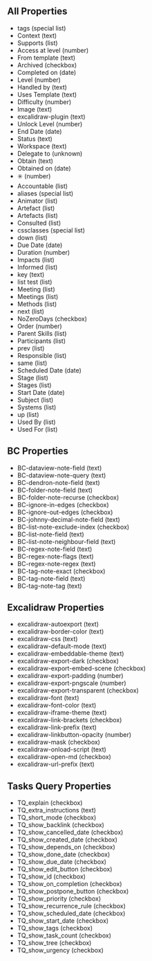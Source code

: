 ## All Properties

- tags (special list)
- Context (text)
- Supports (list)
- Access at level (number)
- From template (text)
- Archived (checkbox)
- Completed on (date)
- Level (number)
- Handled by (text)
- Uses Template (text)
- Difficulty (number)
- Image (text)
- excalidraw-plugin (text)
- Unlock Level (number)
- End Date (date)
- Status (text)
- Workspace (text)
- Delegate to (unknown)
- Obtain (text)
- Obtained on (date)
- ✳️ (number)
- Accountable (list)
- aliases (special list)
- Animator (list)
- Artefact (list)
- Artefacts (list)
- Consulted (list)
- cssclasses (special list)
- down (list)
- Due Date (date)
- Duration (number)
- Impacts (list)
- Informed (list)
- key (text)
- list test (list)
- Meeting (list)
- Meetings (list)
- Methods (list)
- next (list)
- NoZeroDays (checkbox)
- Order (number)
- Parent Skills (list)
- Participants (list)
- prev (list)
- Responsible (list)
- same (list)
- Scheduled Date (date)
- Stage (list)
- Stages (list)
- Start Date (date)
- Subject (list)
- Systems (list)
- up (list)
- Used By (list)
- Used For (list)

## BC Properties

- BC-dataview-note-field (text)
- BC-dataview-note-query (text)
- BC-dendron-note-field (text)
- BC-folder-note-field (text)
- BC-folder-note-recurse (checkbox)
- BC-ignore-in-edges (checkbox)
- BC-ignore-out-edges (checkbox)
- BC-johnny-decimal-note-field (text)
- BC-list-note-exclude-index (checkbox)
- BC-list-note-field (text)
- BC-list-note-neighbour-field (text)
- BC-regex-note-field (text)
- BC-regex-note-flags (text)
- BC-regex-note-regex (text)
- BC-tag-note-exact (checkbox)
- BC-tag-note-field (text)
- BC-tag-note-tag (text)

## Excalidraw Properties

- excalidraw-autoexport (text)
- excalidraw-border-color (text)
- excalidraw-css (text)
- excalidraw-default-mode (text)
- excalidraw-embeddable-theme (text)
- excalidraw-export-dark (checkbox)
- excalidraw-export-embed-scene (checkbox)
- excalidraw-export-padding (number)
- excalidraw-export-pngscale (number)
- excalidraw-export-transparent (checkbox)
- excalidraw-font (text)
- excalidraw-font-color (text)
- excalidraw-iframe-theme (text)
- excalidraw-link-brackets (checkbox)
- excalidraw-link-prefix (text)
- excalidraw-linkbutton-opacity (number)
- excalidraw-mask (checkbox)
- excalidraw-onload-script (text)
- excalidraw-open-md (checkbox)
- excalidraw-url-prefix (text)

## Tasks Query Properties

- TQ_explain (checkbox)
- TQ_extra_instructions (text)
- TQ_short_mode (checkbox)
- TQ_show_backlink (checkbox)
- TQ_show_cancelled_date (checkbox)
- TQ_show_created_date (checkbox)
- TQ_show_depends_on (checkbox)
- TQ_show_done_date (checkbox)
- TQ_show_due_date (checkbox)
- TQ_show_edit_button (checkbox)
- TQ_show_id (checkbox)
- TQ_show_on_completion (checkbox)
- TQ_show_postpone_button (checkbox)
- TQ_show_priority (checkbox)
- TQ_show_recurrence_rule (checkbox)
- TQ_show_scheduled_date (checkbox)
- TQ_show_start_date (checkbox)
- TQ_show_tags (checkbox)
- TQ_show_task_count (checkbox)
- TQ_show_tree (checkbox)
- TQ_show_urgency (checkbox)